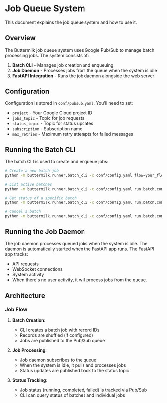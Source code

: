 # Job Queue System

This document explains the job queue system and how to use it.

## Overview

The Buttermilk job queue system uses Google Pub/Sub to manage batch processing jobs. The system consists of:

1. **Batch CLI** - Manages job creation and enqueuing
2. **Job Daemon** - Processes jobs from the queue when the system is idle
3. **FastAPI Integration** - Runs the job daemon alongside the web server

## Configuration

Configuration is stored in `conf/pubsub.yaml`. You'll need to set:

- `project` - Your Google Cloud project ID
- `jobs_topic` - Topic for job requests
- `status_topic` - Topic for status updates
- `subscription` - Subscription name
- `max_retries` - Maximum retry attempts for failed messages

## Running the Batch CLI

The batch CLI is used to create and enqueue jobs:

```bash
# Create a new batch job
python -m buttermilk.runner.batch_cli -c conf/config.yaml flow=your_flow_name

# List active batches
python -m buttermilk.runner.batch_cli -c conf/config.yaml run.batch.command=list

# Get status of a specific batch
python -m buttermilk.runner.batch_cli -c conf/config.yaml run.batch.command=status run.batch.batch_id=batch-12345678

# Cancel a batch
python -m buttermilk.runner.batch_cli -c conf/config.yaml run.batch.command=cancel run.batch.batch_id=batch-12345678
```

## Running the Job Daemon

The job daemon processes queued jobs when the system is idle. The daemon is automatically started when the FastAPI app runs. The FastAPI app tracks:
- API requests
- WebSocket connections 
- System activity
- When there's no user activity, it will process jobs from the queue.

## Architecture

### Job Flow

1. **Batch Creation**:
   - CLI creates a batch job with record IDs
   - Records are shuffled (if configured)
   - Jobs are published to the Pub/Sub queue

2. **Job Processing**:
   - Job daemon subscribes to the queue
   - When the system is idle, it pulls and processes jobs
   - Status updates are published back to the status topic
   
3. **Status Tracking**:
   - Job status (running, completed, failed) is tracked via Pub/Sub
   - CLI can query status of batches and individual jobs
